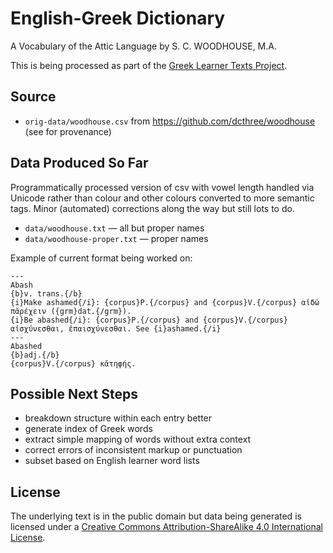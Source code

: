 # English-Greek Dictionary

A Vocabulary of the Attic Language by S. C. WOODHOUSE, M.A.

This is being processed as part of the [Greek Learner Texts Project](https://greek-learner-texts.org/).

## Source

* `orig-data/woodhouse.csv` from <https://github.com/dcthree/woodhouse> (see for provenance)

## Data Produced So Far

Programmatically processed version of csv with vowel length handled via Unicode rather than colour and other colours converted to more semantic tags. Minor (automated) corrections along the way but still lots to do.

* `data/woodhouse.txt` — all but proper names
* `data/woodhouse-proper.txt` — proper names

Example of current format being worked on:

```
---
Abash
{b}v. trans.{/b}
{i}Make ashamed{/i}: {corpus}P.{/corpus} and {corpus}V.{/corpus} αἰδῶ πᾰρέχειν ({grm}dat.{/grm}).
{i}Be abashed{/i}: {corpus}P.{/corpus} and {corpus}V.{/corpus} αἰσχύνεσθαι, ἐπαισχύνεσθαι. See {i}ashamed.{/i}
---
Abashed
{b}adj.{/b}
{corpus}V.{/corpus} κᾰτηφής.
```

## Possible Next Steps

* breakdown structure within each entry better
* generate index of Greek words
* extract simple mapping of words without extra context
* correct errors of inconsistent markup or punctuation
* subset based on English learner word lists

## License

The underlying text is in the public domain but data being generated is licensed under a [Creative Commons Attribution-ShareAlike 4.0 International License](http://creativecommons.org/licenses/by-sa/4.0/).
